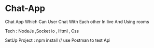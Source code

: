 # Chat-App

Chat App Which Can User Chat With Each other In live And Using rooms 

Tech : NodeJs  ,Socket io , Html , Css

SetUp Project : npm install // use Postman to test Api



